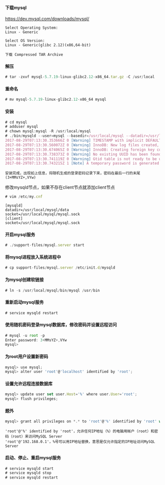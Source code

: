 #### 下载mysql
https://dev.mysql.com/downloads/mysql/
~~~
Select Operating System:
Linux - Generic

Select OS Version:
Linux - Generic(glibc 2.12)(x86,64-bit)

下载 Compressed TAR Archive
~~~

#### 解压
~~~javascript
# tar -zxvf mysql-5.7.19-linux-glibc2.12-x86_64.tar.gz -C /usr/local
~~~

#### 重命名
~~~javascript
# mv mysql-5.7.19-linux-glibc2.12-x86_64 mysql
~~~

#### 安装
~~~javascript
# cd mysql
# adduser mysql
# chown mysql:mysql -R /usr/local/mysql
# ./bin/mysqld --user=mysql --basedir=/usr/local/mysql --datadir=/usr/local/mysql/data --initialize
2017-08-29T07:13:30.353666Z 0 [Warning] TIMESTAMP with implicit DEFAULT value is deprecated. Please use --explicit_defaults_for_timestamp server option (see documentation for more details).
2017-08-29T07:13:30.560072Z 0 [Warning] InnoDB: New log files created, LSN=45790
2017-08-29T07:13:30.674065Z 0 [Warning] InnoDB: Creating foreign key constraint system tables.
2017-08-29T07:13:30.738373Z 0 [Warning] No existing UUID has been found, so we assume that this is the first time that this server has been started. Generating a new UUID: 8fb33268-8c89-11e7-8abc-000c29942c33.
2017-08-29T07:13:30.741119Z 0 [Warning] Gtid table is not ready to be used. Table 'mysql.gtid_executed' cannot be opened.
2017-08-29T07:13:30.743215Z 1 [Note] A temporary password is generated for root@localhost: 3+MMsYZ+,VYw
~~~

~~~
安装完成，出现如上信息，将随机生成的登录密码记录下来，密码在最后一行的末尾(3+MMsYZ+,VYw)
~~~

修改mysqld节点，如果不存在client节点就添加client节点
~~~javascript
# vim /etc/my.cnf
~~~
~~~
[mysqld]
datadir=/usr/local/mysql/data
socket=/usr/local/mysql/mysql.sock
[client]
socket=/usr/local/mysql/mysql.sock
~~~

#### 开启mysql服务
~~~javascript
# ./support-files/mysql.server start
~~~

#### 将mysql进程放入系统进程中
~~~javascript
# cp support-files/mysql.server /etc/init.d/mysqld
~~~

#### 为mysql创建软链接
~~~javascript
# ln -s /usr/local/mysql/bin/mysql /usr/bin
~~~

#### 重新启动mysql服务
~~~javascript
# service mysqld restart
~~~

#### 使用随机密码登录mysql数据库，修改密码并设置远程访问
~~~javascript
# mysql -u root -p
Enter password: 3+MMsYZ+,VYw
mysql> 
~~~

#### 为root用户设置新密码
~~~javascript
mysql> use mysql;
mysql> alter user 'root'@'localhost' identified by 'root';
~~~

#### 设置允许远程连接数据库
~~~javascript
mysql> update user set user.Host='%' where user.User='root';
mysql> flush privileges;
~~~

#### 题外
~~~javascript
mysql> grant all privileges on *.* to 'root'@'%' identified by 'root' with grant option;
~~~

~~~
'root'@'%' identified by 'root'，允许任何IP地址（%）的电脑用帐户（root）和密码（root）来访问MySQL Server
'root'@'192.168.0.1'，%号可以用IP地址替换，意思是仅允许指定的IP地址访问MySQL Server
~~~

#### 启动、停止、重启mysql服务
~~~javascript
# service mysqld start
# service mysqld stop
# service mysqld restart
~~~